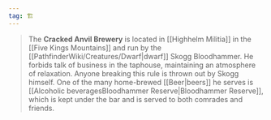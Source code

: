 ```yaml
---
tag: 🏗️
---
```

> The **Cracked Anvil Brewery** is located in [[Highhelm Militia]] in the [[Five Kings Mountains]] and run by the [[PathfinderWiki/Creatures/Dwarf|dwarf]] Skogg Bloodhammer. He forbids talk of business in the taphouse, maintaining an atmosphere of relaxation. Anyone breaking this rule is thrown out by Skogg himself. One of the many home-brewed [[Beer|beers]] he serves is [[Alcoholic beveragesBloodhammer Reserve|Bloodhammer Reserve]], which is kept under the bar and is served to both comrades and friends.








